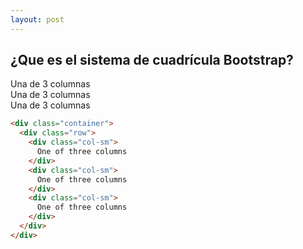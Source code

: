 ```yaml
---
layout: post
---
```


## ¿Que es el sistema de  cuadrícula Bootstrap?


<div class="container">
  <div class="row">
    <div class="col-sm">
    	Una de 3 columnas
    </div>
    <div class="col-sm">
    	Una de 3 columnas
    </div>
    <div class="col-sm">
    	Una de 3 columnas
    </div>
  </div>
</div>

```html
<div class="container">
  <div class="row">
    <div class="col-sm">
      One of three columns
    </div>
    <div class="col-sm">
      One of three columns
    </div>
    <div class="col-sm">
      One of three columns
    </div>
  </div>
</div>
```